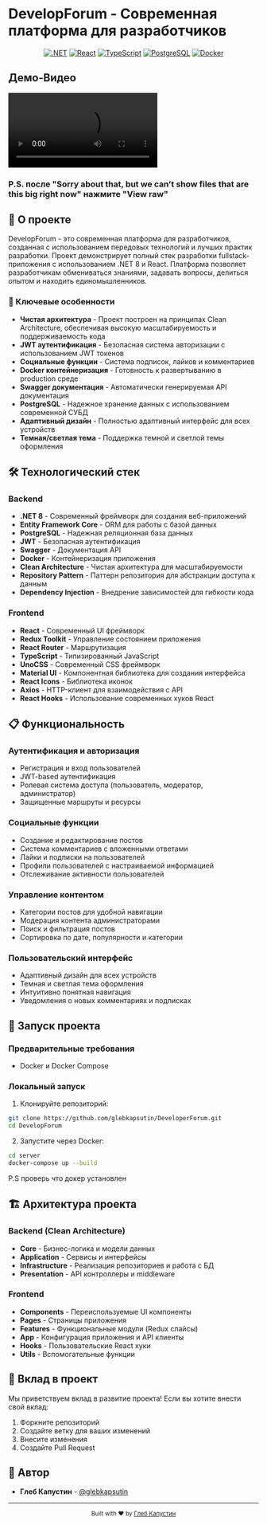 # DevelopForum - Современная платформа для разработчиков

<div align="center">
 
  
  [![.NET](https://img.shields.io/badge/.NET%208-512BD4?style=for-the-badge&logo=.net&logoColor=white)](https://dotnet.microsoft.com/download/dotnet/8.0)
  [![React](https://img.shields.io/badge/React-20232A?style=for-the-badge&logo=react&logoColor=61DAFB)](https://reactjs.org/)
  [![TypeScript](https://img.shields.io/badge/TypeScript-007ACC?style=for-the-badge&logo=typescript&logoColor=white)](https://www.typescriptlang.org/)
  [![PostgreSQL](https://img.shields.io/badge/PostgreSQL-316192?style=for-the-badge&logo=postgresql&logoColor=white)](https://www.postgresql.org/)
  [![Docker](https://img.shields.io/badge/Docker-2496ED?style=for-the-badge&logo=docker&logoColor=white)](https://www.docker.com/)
</div>

## Демо-Видео
![Demo](demo1.MOV) 
### P.S. после "Sorry about that, but we can’t show files that are this big right now" нажмите "View raw"

## 🚀 О проекте

DevelopForum - это современная платформа для разработчиков, созданная с использованием передовых технологий и лучших практик разработки. Проект демонстрирует полный стек разработки fullstack-приложения с использованием .NET 8 и React. Платформа позволяет разработчикам обмениваться знаниями, задавать вопросы, делиться опытом и находить единомышленников.

### 🌟 Ключевые особенности

- **Чистая архитектура** - Проект построен на принципах Clean Architecture, обеспечивая высокую масштабируемость и поддерживаемость кода
- **JWT аутентификация** - Безопасная система авторизации с использованием JWT токенов
- **Социальные функции** - Система подписок, лайков и комментариев
- **Docker контейнеризация** - Готовность к развертыванию в production среде
- **Swagger документация** - Автоматически генерируемая API документация
- **PostgreSQL** - Надежное хранение данных с использованием современной СУБД
- **Адаптивный дизайн** - Полностью адаптивный интерфейс для всех устройств
- **Темная/светлая тема** - Поддержка темной и светлой темы оформления

## 🛠 Технологический стек

### Backend
- **.NET 8** - Современный фреймворк для создания веб-приложений
- **Entity Framework Core** - ORM для работы с базой данных
- **PostgreSQL** - Надежная реляционная база данных
- **JWT** - Безопасная аутентификация
- **Swagger** - Документация API
- **Docker** - Контейнеризация приложения
- **Clean Architecture** - Чистая архитектура для масштабируемости
- **Repository Pattern** - Паттерн репозитория для абстракции доступа к данным
- **Dependency Injection** - Внедрение зависимостей для гибкости кода

### Frontend
- **React** - Современный UI фреймворк
- **Redux Toolkit** - Управление состоянием приложения
- **React Router** - Маршрутизация
- **TypeScript** - Типизированный JavaScript
- **UnoCSS** - Современный CSS фреймворк
- **Material UI** - Компонентная библиотека для создания интерфейса
- **React Icons** - Библиотека иконок
- **Axios** - HTTP-клиент для взаимодействия с API
- **React Hooks** - Использование современных хуков React

## 📋 Функциональность

### Аутентификация и авторизация
- Регистрация и вход пользователей
- JWT-based аутентификация
- Ролевая система доступа (пользователь, модератор, администратор)
- Защищенные маршруты и ресурсы

### Социальные функции
- Создание и редактирование постов
- Система комментариев с вложенными ответами
- Лайки и подписки на пользователей
- Профили пользователей с настраиваемой информацией
- Отслеживание активности пользователей

### Управление контентом
- Категории постов для удобной навигации
- Модерация контента администраторами
- Поиск и фильтрация постов
- Сортировка по дате, популярности и категории

### Пользовательский интерфейс
- Адаптивный дизайн для всех устройств
- Темная и светлая тема оформления
- Интуитивно понятная навигация
- Уведомления о новых комментариях и подписках

## 🚀 Запуск проекта

### Предварительные требования

- Docker и Docker Compose


### Локальный запуск

1. Клонируйте репозиторий:
```bash
git clone https://github.com/glebkapsutin/DeveloperForum.git
cd DevelopForum
```

2. Запустите через Docker:
```bash
cd server
docker-compose up --build
```
P.S проверь что докер установлен





## 🏗 Архитектура проекта

### Backend (Clean Architecture)
- **Core** - Бизнес-логика и модели данных
- **Application** - Сервисы и интерфейсы
- **Infrastructure** - Реализация репозиториев и работа с БД
- **Presentation** - API контроллеры и middleware

### Frontend
- **Components** - Переиспользуемые UI компоненты
- **Pages** - Страницы приложения
- **Features** - Функциональные модули (Redux слайсы)
- **App** - Конфигурация приложения и API клиенты
- **Hooks** - Пользовательские React хуки
- **Utils** - Вспомогательные функции

## 🤝 Вклад в проект

Мы приветствуем вклад в развитие проекта! Если вы хотите внести свой вклад:

1. Форкните репозиторий
2. Создайте ветку для ваших изменений
3. Внесите изменения
4. Создайте Pull Request



## 👥 Автор 

- **Глеб Капустин** - [@glebkapsutin](https://github.com/glebkapsutin)


---

<div align="center">
  <sub>Built with ❤️ by <a href="https://github.com/glebkapsutin">Глеб Капустин</a></sub>
</div>

